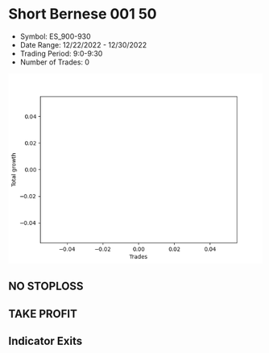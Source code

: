 # Short Bernese 001 50 
- Symbol: ES_900-930
- Date Range: 12/22/2022 - 12/30/2022
- Trading Period: 9:0-9:30
- Number of Trades: 0

![Plot](ShortBernese00150ES_900-930.png)
## NO STOPLOSS














## TAKE PROFIT











## Indicator Exits

